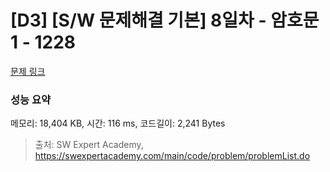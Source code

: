# [D3] [S/W 문제해결 기본] 8일차 - 암호문1 - 1228 

[문제 링크](https://swexpertacademy.com/main/code/problem/problemDetail.do?contestProbId=AV14w-rKAHACFAYD) 

### 성능 요약

메모리: 18,404 KB, 시간: 116 ms, 코드길이: 2,241 Bytes



> 출처: SW Expert Academy, https://swexpertacademy.com/main/code/problem/problemList.do